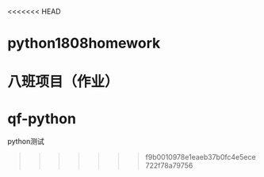 <<<<<<< HEAD
# python1808homework
八班项目（作业）
=======
# qf-python
python测试
>>>>>>> f9b0010978e1eaeb37b0fc4e5ece722f78a79756

